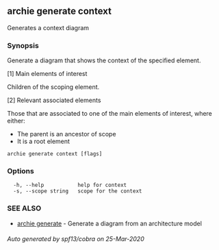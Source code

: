 ## archie generate context

Generates a context diagram

### Synopsis

Generate a diagram that shows the context of the specified element.

[1] Main elements of interest

Children of the scoping element.

[2] Relevant associated elements

Those that are associated to one of the main elements of interest, where either:
- The parent is an ancestor of scope
- It is a root element

```
archie generate context [flags]
```

### Options

```
  -h, --help           help for context
  -s, --scope string   scope for the context
```

### SEE ALSO

* [archie generate](archie_generate.md)	 - Generate a diagram from an architecture model

###### Auto generated by spf13/cobra on 25-Mar-2020
